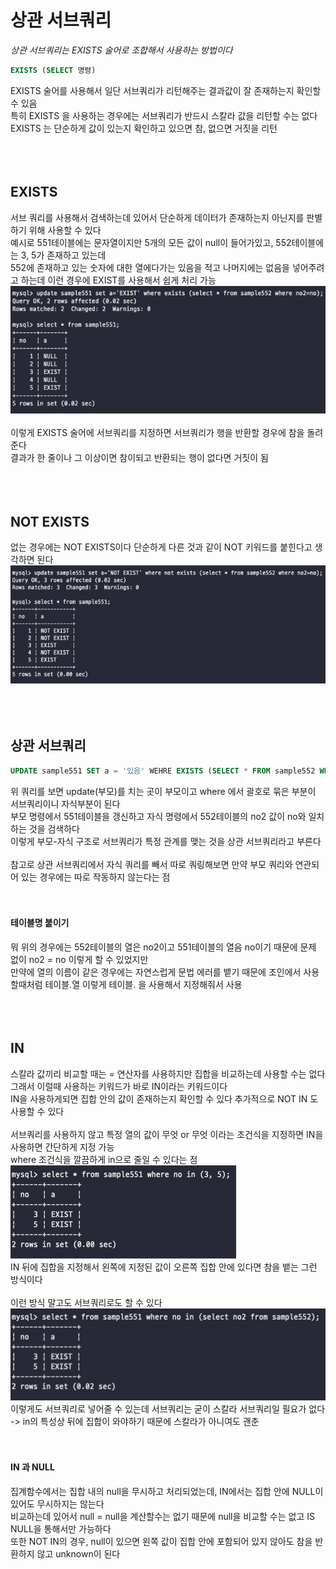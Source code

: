 # 상관 서브쿼리
_상관 서브쿼리는 EXISTS 술어로 조합해서 사용하는 방법이다_ <br>
```sql
EXISTS (SELECT 명령)
```

EXISTS 술어를 사용해서 일단 서브쿼리가 리턴해주는 결과값이 잘 존재하는지 확인할 수 있음 <br>
특히 EXISTS 을 사용하는 경우에는 서브쿼리가 반드시 스칼라 값을 리턴할 수는 없다 <br>
EXISTS 는 단순하게 값이 있는지 확인하고 있으면 참, 없으면 거짓을 리턴 <br>
<br><br><br>

## EXISTS
서브 쿼리를 사용해서 검색하는데 있어서 단순하게 데이터가 존재하는지 아닌지를 판별하기 위해 사용할 수 있다 <br>
예시로 551테이블에는 문자열이지만 5개의 모든 값이 null이 들어가있고, 552테이블에는 3, 5가 존재하고 있는데 <br>
552에 존재하고 있는 숫자에 대한 열에다가는 있음을 적고 나머지에는 없음을 넣어주려고 하는데 이런 경우에 EXIST를 사용해서 쉽게 처리 가능 <br>
![img.png](images/21-1.png) <br>
<br>
이렇게 EXISTS 술어에 서브쿼리를 지정하면 서브쿼리가 행을 반환할 경우에 참을 돌려준다 <br>
결과가 한 줄이나 그 이상이면 참이되고 반환되는 행이 없다면 거짓이 됨 <br>
<br><br><br>

## NOT EXISTS
없는 경우에는 NOT EXISTS이다 단순하게 다른 것과 같이 NOT 키워드를 붙힌다고 생각하면 된다 <br>
![img_1.png](images/21-2.png)<br>
<br><br><br>

## 상관 서브쿼리
```sql
UPDATE sample551 SET a = '있음' WEHRE EXISTS (SELECT * FROM sample552 WHERE no2=no);
```
위 쿼리를 보면 update(부모)를 치는 곳이 부모이고 where 에서 괄호로 묶은 부분이 서브쿼리이니 자식부분이 된다 <br>
부모 명령에서 551테이블을 갱신하고 자식 명령에서 552테이블의 no2 값이 no와 일치하는 것을 검색하다 <br>
이렇게 부모-자식 구조로 서브쿼리가 특정 관계를 맺는 것을 상관 서브쿼리라고 부른다 <br>
<br>
참고로 상관 서브쿼리에서 자식 쿼리를 빼서 따로 쿼링해보면 만약 부모 쿼리와 연관되어 있는 경우에는 따로 작동하지 않는다는 점 <br>
<br><br>

#### 테이블명 붙이기
뭐 위의 경우에는 552테이블의 열은 no2이고 551테이블의 열음 no이기 때문에 문제 없이 no2 = no 이렇게 할 수 있었지만 <br>
만약에 열의 이름이 같은 경우에는 자연스럽게 문법 에러를 뱉기 때문에 조인에서 사용할때처럼 테이블.열 이렇게 테이블. 을 사용해서 지정해줘서 사용 <br>
<br><br><br>

## IN
스칼라 값끼리 비교할 때는 = 연산자를 사용하지만 집합을 비교하는데 사용할 수는 없다 <br>
그래서 이럴때 사용하는 키워드가 바로 IN이라는 키워드이다 <br>
IN을 사용하게되면 집합 안의 값이 존재하는지 확인할 수 있다 추가적으로 NOT IN 도 사용할 수 있다 <br>
<br>
서브쿼리를 사용하지 않고 특정 열의 값이 무엇 or 무엇 이라는 조건식을 지정하면 IN을 사용하면 간단하게 지정 가능 <br>
where 조건식을 깔끔하게 in으로 줄일 수 있다는 점 <br>
![img_2.png](images/21-3.png) <br>
IN 뒤에 집합을 지정해서 왼쪽에 지정된 값이 오른쪽 집합 안에 있다면 참을 뱉는 그런 방식이다 <br> 
<br>
이런 방식 말고도 서브쿼리로도 할 수 있다 <br>
![img_3.png](images/21-4.png) <br>
이렇게도 서브쿼리로 넣어줄 수 있는데 서브쿼리는 굳이 스칼라 서브쿼리일 필요가 없다 -> in의 특성상 뒤에 집합이 와야하기 때문에 스칼라가 아니여도 괜춘<br>
<br><br>

#### IN 과 NULL
집계함수에서는 집합 내의 null을 무시하고 처리되었는데, IN에서는 집합 안에 NULL이 있어도 무시하지는 않는다 <br>
비교하는데 있어서 null = null을 계산할수는 없기 때문에 null을 비교할 수는 없고 IS NULL을 통해서만 가능하다 <br>
또한 NOT IN의 경우, null이 있으면 왼쪽 값이 집합 안에 포함되어 있지 않아도 참을 반환하지 않고 unknown이 된다 <br>
<br><br><br>


<br><br><br><br><br><br><br><br><br><br>
